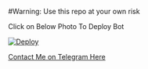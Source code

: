 #Warning: Use this repo at your own risk

Click on Below Photo To Deploy Bot

[![Deploy](https://telegra.ph/file/36fe99a0eb564de401e0e.png)](https://heroku.com/deploy)


[Contact Me on Telegram Here](https://telegram.dog/iamomkarofficial)
